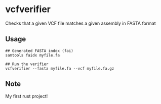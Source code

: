 # vcfverifier

Checks that a given VCF file matches a given assembly in FASTA format

## Usage

```
## Generated FASTA index (fai)
samtools faidx myfile.fa

## Run the verifier
vcfverifier --fasta myfile.fa --vcf myfile.fa.gz
```

## Note

My first rust project!
